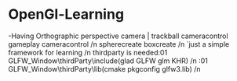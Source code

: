 # OpenGl-Learning 
-Having Orthographic perspective camera | trackball cameracontrol gameplay cameracontrol /n
spherecreate boxcreate /n
`just a simple framework for learning /n
thirdparty is needed:01 GLFW_Window\thirdParty\include\(glad GLFW glm KHR) /n
                    :01 GLFW_Window\thirdParty\lib\(cmake pkgconfig glfw3.lib) /n
